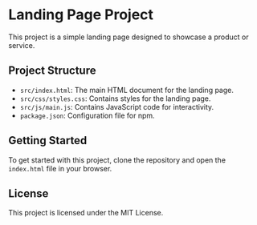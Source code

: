 # Landing Page Project

This project is a simple landing page designed to showcase a product or service. 

## Project Structure

- `src/index.html`: The main HTML document for the landing page.
- `src/css/styles.css`: Contains styles for the landing page.
- `src/js/main.js`: Contains JavaScript code for interactivity.
- `package.json`: Configuration file for npm. 

## Getting Started

To get started with this project, clone the repository and open the `index.html` file in your browser.

## License

This project is licensed under the MIT License.